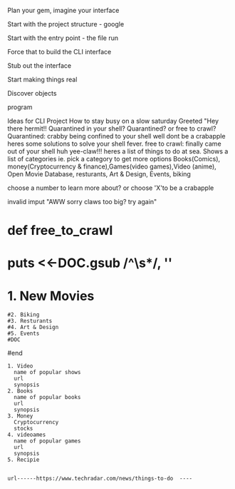 Plan your gem, imagine your interface 

Start with the project structure - google  

Start with the entry point - the file run 

Force that to build the CLI interface

Stub out the interface  

Start making things real 

Discover objects

program 

Ideas for CLI Project
  How to stay busy on a slow saturday
  Greeted "Hey there hermit!! Quarantined in your shell? 
  Quarantined? or free to crawl?
  Quarantined: crabby being confined to your shell well dont be a crabapple heres some solutions to solve your shell fever.
  free to crawl: finally came out of your shell huh yee-claw!!! heres a list of things to do at sea.
  Shows a list of 
   categories ie. pick a category to get more options 
    Books(Comics), money(Cryptocurrency & finance),Games(video games),Video (anime), 
    Open Movie Database, resturants, Art & Design, Events, biking
 
  choose a number to learn more about?
  or choose 'X'to be a crabapple
  
  invalid imput "AWW sorry claws too big? 
  try again"

  # def free_to_crawl
  #  puts <<-DOC.gsub /^\s*/, ''
   # 1. New Movies
    #2. Biking
    #3. Resturants
    #4. Art & Design
    #5. Events
    #DOC
  #end
  
    1. Video
      name of popular shows 
      url 
      synopsis
    2. Books
      name of popular books 
      url 
      synopsis
    3. Money
      Cryptocurrency
      stocks
    4. videoames
      name of popular games 
      url 
      synopsis
    5. Recipie
    
    
    url------https://www.techradar.com/news/things-to-do  ----
    
    
    
    
    